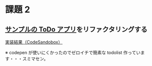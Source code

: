 # 課題 2

## [サンプルの ToDo アプリ](https://codepen.io/philmayfield/full/MwRgyN)をリファクタリングする

[実装結果（CodeSandobox）](https://codesandbox.io/s/state-hook-todo-bxd0tz)

※ codepen が使いにくかったのでゼロイチで簡素な todolist 作っています・・・スミマセン。
